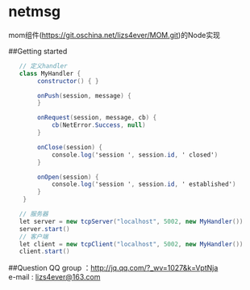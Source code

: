 netmsg
======================
mom组件(https://git.oschina.net/lizs4ever/MOM.git)的Node实现

##Getting started
```C#
   // 定义handler
   class MyHandler {
        constructor() { }

        onPush(session, message) {
        }

        onRequest(session, message, cb) {
            cb(NetError.Success, null)
        }

        onClose(session) {
            console.log('session ', session.id, ' closed')
        }

        onOpen(session) {
            console.log('session ', session.id, ' established')
        }
    }   

   // 服务器
   let server = new tcpServer("localhost", 5002, new MyHandler())
   server.start()
   // 客户端
   let client = new tcpClient("localhost", 5002, new MyHandler())
   client.start()
```

##Question
QQ group ：http://jq.qq.com/?_wv=1027&k=VptNja
<br>e-mail : lizs4ever@163.com
